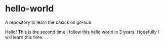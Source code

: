 # hello-world
A repository to learn the basics on git-hub

Hello!
This is the second time I follow this hello world in 3 years. Hopefully I will learn this time. 
